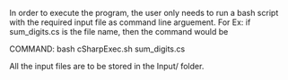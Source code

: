In order to execute the program, the user only needs to run a bash script with the
required input file as command line arguement. For Ex: if sum_digits.cs is the file name,
then the command would be 

COMMAND: bash cSharpExec.sh sum_digits.cs

All the input files are to be stored in the Input/ folder.
